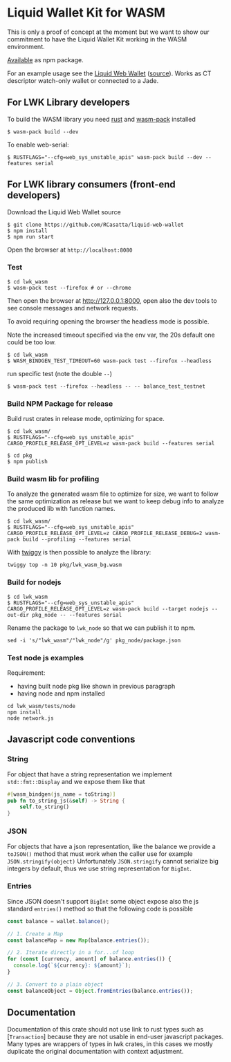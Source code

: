 
# Liquid Wallet Kit for WASM

This is only a proof of concept at the moment but we want to show our commitment to have the 
Liquid Wallet Kit working in the WASM environment.

[Available](https://www.npmjs.com/package/lwk_wasm) as npm package.

For an example usage see the [Liquid Web Wallet](https://liquidwebwallet.org/) ([source](https://github.com/RCasatta/liquid-web-wallet)). Works as CT descriptor watch-only wallet or connected to a Jade.


## For LWK Library developers

To build the WASM library you need [rust](https://www.rust-lang.org/learn/get-started) and
[wasm-pack](https://rustwasm.github.io/wasm-pack/installer/) installed

```shell
$ wasm-pack build --dev
```

To enable web-serial:

```shell
$ RUSTFLAGS="--cfg=web_sys_unstable_apis" wasm-pack build --dev --features serial
```

## For LWK library consumers (front-end developers)

Download the Liquid Web Wallet source

```shell
$ git clone https://github.com/RCasatta/liquid-web-wallet
$ npm install
$ npm run start
```

Open the browser at `http://localhost:8080`

### Test

```shell
$ cd lwk_wasm
$ wasm-pack test --firefox # or --chrome
```

Then open the browser at http://127.0.0.1:8000, open also the dev tools to see console messages and
network requests.

To avoid requiring opening the browser the headless mode is possible.

Note the increased timeout specified via the env var, the 20s default one could be too low.

```shell
$ cd lwk_wasm
$ WASM_BINDGEN_TEST_TIMEOUT=60 wasm-pack test --firefox --headless
```

run specific test (note the double `--`)

```shell
$ wasm-pack test --firefox --headless -- -- balance_test_testnet
```

### Build NPM Package for release

Build rust crates in release mode, optimizing for space.

```shell
$ cd lwk_wasm/
$ RUSTFLAGS="--cfg=web_sys_unstable_apis" CARGO_PROFILE_RELEASE_OPT_LEVEL=z wasm-pack build --features serial
```

```shell
$ cd pkg
$ npm publish
```

### Build wasm lib for profiling

To analyze the generated wasm file to optimize for size, we want to follow the same optimization
as release but we want to keep debug info to analyze the produced lib with function names.

```shell
$ cd lwk_wasm/
$ RUSTFLAGS="--cfg=web_sys_unstable_apis" CARGO_PROFILE_RELEASE_OPT_LEVEL=z CARGO_PROFILE_RELEASE_DEBUG=2 wasm-pack build --profiling --features serial
```

With [twiggy](https://github.com/rustwasm/twiggy) is then possible to analyze the library:

```shell
twiggy top -n 10 pkg/lwk_wasm_bg.wasm
```

### Build for nodejs

```shell
$ cd lwk_wasm
$ RUSTFLAGS="--cfg=web_sys_unstable_apis" CARGO_PROFILE_RELEASE_OPT_LEVEL=z wasm-pack build --target nodejs --out-dir pkg_node -- --features serial
```

Rename the package to `lwk_node` so that we can publish it to npm.

```shell
sed -i 's/"lwk_wasm"/"lwk_node"/g' pkg_node/package.json
```

### Test node js examples

Requirement:

* having built node pkg like shown in previous paragraph
* having node and npm installed

```shell
cd lwk_wasm/tests/node
npm install
node network.js
```

## Javascript code conventions

### String

For object that have a string representation we implement `std::fmt::Display` and we expose them like that

```rust
#[wasm_bindgen(js_name = toString)]
pub fn to_string_js(&self) -> String {
    self.to_string()
}
```

### JSON

For objects that have a json representation, like the balance we provide a `toJSON()` method that must work when the caller use for example `JSON.stringify(object)`
Unfortunately `JSON.stringify` cannot serialize big integers  by default, thus we use string representation for `BigInt`.

### Entries

Since JSON doesn't support `BigInt` some object expose also the js standard `entries()` method so that the following code is possible

```js
const balance = wallet.balance();

// 1. Create a Map
const balanceMap = new Map(balance.entries());

// 2. Iterate directly in a for...of loop
for (const [currency, amount] of balance.entries()) {
  console.log(`${currency}: ${amount}`);
}

// 3. Convert to a plain object
const balanceObject = Object.fromEntries(balance.entries());
```

## Documentation

Documentation of this crate should not use link to rust types such as [`Transaction`] because they are not usable in end-user javascript packages.
Many types are wrappers of types in lwk crates, in this cases we mostly duplicate the original documentation with context adjustment. 